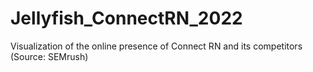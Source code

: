 # Jellyfish_ConnectRN_2022
Visualization of the online presence of Connect RN and its competitors (Source: SEMrush)
